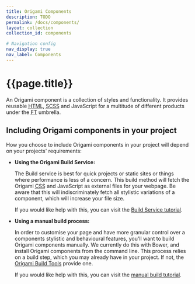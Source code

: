 ```yaml
---
title: Origami Components
description: TODO
permalink: /docs/components/
layout: collection
collection_id: components

# Navigation config
nav_display: true
nav_label: Components
---
```



# {{page.title}}

An Origami component is a collection of styles and functionality. It provides reusable <abbr title="Hypertext Markup Language">HTML</abbr>, <abbr title="Sassy Cascading Style Sheets">SCSS</abbr> and JavaScript for a multitude of different products under the <abbr title="Financial Times">FT</abbr> umbrella.

## Including Origami components in your project

How you choose to include Origami components in your project will depend on your projects' requirements:

- **Using the Origami Build Service:**

	The Build service is best for quick projects or static sites or things where performance is less of a concern. This build method will fetch the Origami <abbr title="Cascading Style Sheets">CSS</abbr> and JavaScript as external files for your webpage. Be aware that this will indiscriminately fetch all stylistic variations of a component, which will increase your file size.


	If you would like help with this, you can visit the [Build Service tutorial](/docs/tutorials/build-service/).


- **Using a manual build process:**

	In order to customise your page and have more granular control over a components stylistic and behavioural features, you'll want to build Origami components manually. We currently do this with Bower, and install Origami components from the command line. This process relies on a build step, which you may already have in your project. If not, the <a href="https://github.com/Financial-Times/origami-build-tools"  target="\_blank" >Origami Build Tools</a> provide one.


	If you would like help with this, you can visit the [manual build tutorial](/docs/tutorials/manual-build/).
